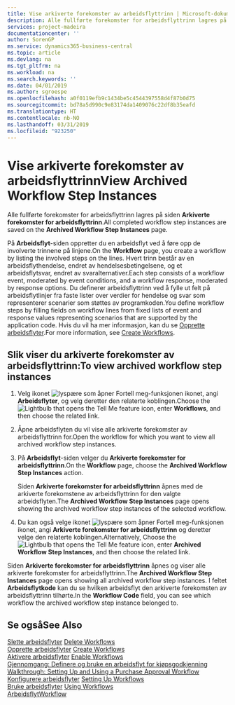 ```yaml
---
title: Vise arkiverte forekomster av arbeidsflyttrinn | Microsoft-dokumentasjon
description: Alle fullførte forekomster for arbeidsflyttrinn lagres på siden **Arkiverte forekomster for arbeidsflyttrinn**.
services: project-madeira
documentationcenter: ''
author: SorenGP
ms.service: dynamics365-business-central
ms.topic: article
ms.devlang: na
ms.tgt_pltfrm: na
ms.workload: na
ms.search.keywords: ''
ms.date: 04/01/2019
ms.author: sgroespe
ms.openlocfilehash: a0f0119efb9c1434be5c4544397558d4f87b0d75
ms.sourcegitcommit: bd78a5d990c9e83174da1409076c22df8b35eafd
ms.translationtype: HT
ms.contentlocale: nb-NO
ms.lasthandoff: 03/31/2019
ms.locfileid: "923250"
---
```

# <a name="view-archived-workflow-step-instances"></a><span data-ttu-id="a83c8-103">Vise arkiverte forekomster av arbeidsflyttrinn</span><span class="sxs-lookup"><span data-stu-id="a83c8-103">View Archived Workflow Step Instances</span></span>
<span data-ttu-id="a83c8-104">Alle fullførte forekomster for arbeidsflyttrinn lagres på siden **Arkiverte forekomster for arbeidsflyttrinn**.</span><span class="sxs-lookup"><span data-stu-id="a83c8-104">All completed workflow step instances are saved on the **Archived Workflow Step Instances** page.</span></span>  

 <span data-ttu-id="a83c8-105">På **Arbeidsflyt**-siden oppretter du en arbeidsflyt ved å føre opp de involverte trinnene på linjene.</span><span class="sxs-lookup"><span data-stu-id="a83c8-105">On the **Workflow** page, you create a workflow by listing the involved steps on the lines.</span></span> <span data-ttu-id="a83c8-106">Hvert trinn består av en arbeidsflythendelse, endret av hendelsesbetingelsene, og et arbeidsflytsvar, endret av svaralternativer.</span><span class="sxs-lookup"><span data-stu-id="a83c8-106">Each step consists of a workflow event, moderated by event conditions, and a workflow response, moderated by response options.</span></span> <span data-ttu-id="a83c8-107">Du definerer arbeidsflyttrinn ved å fylle ut felt på arbeidsflytlinjer fra faste lister over verdier for hendelse og svar som representerer scenarier som støttes av programkoden.</span><span class="sxs-lookup"><span data-stu-id="a83c8-107">You define workflow steps by filling fields on workflow lines from fixed lists of event and response values representing scenarios that are supported by the application code.</span></span> <span data-ttu-id="a83c8-108">Hvis du vil ha mer informasjon, kan du se [Opprette arbeidsflyter](across-how-to-create-workflows.md).</span><span class="sxs-lookup"><span data-stu-id="a83c8-108">For more information, see [Create Workflows](across-how-to-create-workflows.md).</span></span>  

## <a name="to-view-archived-workflow-step-instances"></a><span data-ttu-id="a83c8-109">Slik viser du arkiverte forekomster av arbeidsflyttrinn:</span><span class="sxs-lookup"><span data-stu-id="a83c8-109">To view archived workflow step instances</span></span>  
1.  <span data-ttu-id="a83c8-110">Velg ikonet ![lyspære som åpner Fortell meg-funksjonen](media/ui-search/search_small.png "Fortell hva du vil gjøre") ikonet, angi **Arbeidsflyter**, og velg deretter den relaterte koblingen.</span><span class="sxs-lookup"><span data-stu-id="a83c8-110">Choose the ![Lightbulb that opens the Tell Me feature](media/ui-search/search_small.png "Tell me what you want to do") icon, enter **Workflows**, and then choose the related link.</span></span>  
2.  <span data-ttu-id="a83c8-111">Åpne arbeidsflyten du vil vise alle arkiverte forekomster av arbeidsflyttrinn for.</span><span class="sxs-lookup"><span data-stu-id="a83c8-111">Open the workflow for which you want to view all archived workflow step instances.</span></span>  
3.  <span data-ttu-id="a83c8-112">På **Arbeidsflyt**-siden velger du **Arkiverte forekomster for arbeidsflyttrinn**.</span><span class="sxs-lookup"><span data-stu-id="a83c8-112">On the **Workflow** page, choose the **Archived Workflow Step Instances** action.</span></span>  

    <span data-ttu-id="a83c8-113">Siden **Arkiverte forekomster for arbeidsflyttrinn** åpnes med de arkiverte forekomstene av arbeidsflyttrinn for den valgte arbeidsflyten.</span><span class="sxs-lookup"><span data-stu-id="a83c8-113">The **Archived Workflow Step Instances** page opens showing the archived workflow step instances of the selected workflow.</span></span>  
4.  <span data-ttu-id="a83c8-114">Du kan også velge ikonet ![lyspære som åpner Fortell meg-funksjonen](media/ui-search/search_small.png "Fortell hva du vil gjøre") ikonet, angi **Arkiverte forekomster for arbeidsflyttrinn** og deretter velge den relaterte koblingen.</span><span class="sxs-lookup"><span data-stu-id="a83c8-114">Alternatively, Choose the ![Lightbulb that opens the Tell Me feature](media/ui-search/search_small.png "Tell me what you want to do") icon, enter **Archived Workflow Step Instances**, and then choose the related link.</span></span>  

<span data-ttu-id="a83c8-115">Siden **Arkiverte forekomster for arbeidsflyttrinn** åpnes og viser alle arkiverte forekomster for arbeidsflyttrinn.</span><span class="sxs-lookup"><span data-stu-id="a83c8-115">The **Archived Workflow Step Instances** page opens showing all archived workflow step instances.</span></span> <span data-ttu-id="a83c8-116">I feltet **Arbeidsflytkode** kan du se hvilken arbeidsflyt den arkiverte forekomsten av arbeidsflyttrinn tilhørte.</span><span class="sxs-lookup"><span data-stu-id="a83c8-116">In the **Workflow Code** field, you can see which workflow the archived workflow step instance belonged to.</span></span>  

## <a name="see-also"></a><span data-ttu-id="a83c8-117">Se også</span><span class="sxs-lookup"><span data-stu-id="a83c8-117">See Also</span></span>  
 <span data-ttu-id="a83c8-118">[Slette arbeidsflyter](across-how-to-delete-workflows.md) </span><span class="sxs-lookup"><span data-stu-id="a83c8-118">[Delete Workflows](across-how-to-delete-workflows.md) </span></span>  
 <span data-ttu-id="a83c8-119">[Opprette arbeidsflyter](across-how-to-create-workflows.md) </span><span class="sxs-lookup"><span data-stu-id="a83c8-119">[Create Workflows](across-how-to-create-workflows.md) </span></span>  
 <span data-ttu-id="a83c8-120">[Aktivere arbeidsflyter](across-how-to-enable-workflows.md) </span><span class="sxs-lookup"><span data-stu-id="a83c8-120">[Enable Workflows](across-how-to-enable-workflows.md) </span></span>  
 <span data-ttu-id="a83c8-121">[Gjennomgang: Definere og bruke en arbeidsflyt for kjøpsgodkjenning](walkthrough-setting-up-and-using-a-purchase-approval-workflow.md) </span><span class="sxs-lookup"><span data-stu-id="a83c8-121">[Walkthrough: Setting Up and Using a Purchase Approval Workflow](walkthrough-setting-up-and-using-a-purchase-approval-workflow.md) </span></span>  
 <span data-ttu-id="a83c8-122">[Konfigurere arbeidsflyter](across-set-up-workflows.md) </span><span class="sxs-lookup"><span data-stu-id="a83c8-122">[Setting Up Workflows](across-set-up-workflows.md) </span></span>  
 <span data-ttu-id="a83c8-123">[Bruke arbeidsflyter](across-use-workflows.md) </span><span class="sxs-lookup"><span data-stu-id="a83c8-123">[Using Workflows](across-use-workflows.md) </span></span>  
 [<span data-ttu-id="a83c8-124">Arbeidsflyt</span><span class="sxs-lookup"><span data-stu-id="a83c8-124">Workflow</span></span>](across-workflow.md)
